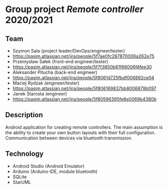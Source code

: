 # Group project ***Remote controller*** 2020/2021 
 
## Team
- Szymon Sala (project leader/DevOps/engineer/tester) 
 - https://pasjm.atlassian.net/jira/people/5f7ae0fc287870006a262e75
- Przemysław Sałek (front-end engineer/tester) 
 - https://pasjm.atlassian.net/jira/people/5f7f3850b61f66006f4fee30
- Aleksander Pitucha (back-end engineer) 
 - https://pasjm.atlassian.net/jira/people/5f8061d725fbdf006892ce04
- Maciej Rydzak (engineer/tester) 
 - https://pasjm.atlassian.net/jira/people/5f806169837bb8006879b097
- Janek Starosta (engineer) 
 - https://pasjm.atlassian.net/jira/people/5f80596395fe8e0069b4380b

## Description
Android application for creating remote controllers. The main assumption is the ability to create your own button layouts with their full configuration. Communication between devices via bluetooth transmission.

## Technology
- Android Studio (Android Emulator)
- Arduino (Arduino IDE, module bluetooth)
- SQLite
- StarUML
